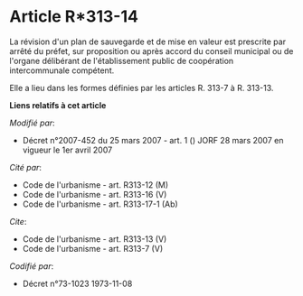 # Article R*313-14

La révision d'un plan de sauvegarde et de mise en valeur est prescrite par arrêté du préfet, sur proposition ou après accord
du conseil municipal ou de l'organe délibérant de l'établissement public de coopération intercommunale compétent. 

Elle a lieu dans les formes définies par les articles R. 313-7 à R. 313-13.

**Liens relatifs à cet article**

_Modifié par_:

  - Décret n°2007-452 du 25 mars 2007 - art. 1 () JORF 28 mars 2007 en vigueur le 1er avril 2007

_Cité par_:

  - Code de l'urbanisme - art. R313-12 (M)
  - Code de l'urbanisme - art. R313-16 (V)
  - Code de l'urbanisme - art. R313-17-1 (Ab)

_Cite_:

  - Code de l'urbanisme - art. R313-13 (V)
  - Code de l'urbanisme - art. R313-7 (V)

_Codifié par_:

  - Décret n°73-1023 1973-11-08
